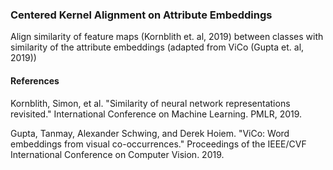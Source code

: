 ### Centered Kernel Alignment on Attribute Embeddings

Align similarity of feature maps (Kornblith et. al, 2019) between classes with similarity of the attribute embeddings (adapted from ViCo (Gupta et. al, 2019))

#### References

Kornblith, Simon, et al. "Similarity of neural network representations revisited." International Conference on Machine Learning. PMLR, 2019.

Gupta, Tanmay, Alexander Schwing, and Derek Hoiem. "ViCo: Word embeddings from visual co-occurrences." Proceedings of the IEEE/CVF International Conference on Computer Vision. 2019.











